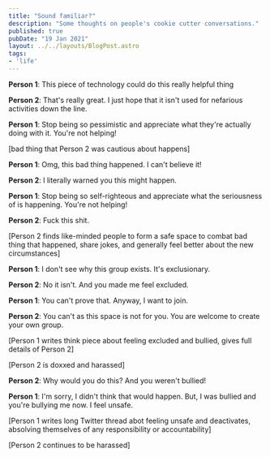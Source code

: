 ```yaml
---
title: "Sound familiar?"
description: "Some thoughts on people's cookie cutter conversations."
published: true
pubDate: "19 Jan 2021"
layout: ../../layouts/BlogPost.astro
tags:
- 'life'
---
```


<p><b>Person 1</b>: This piece of technology could do this really helpful thing</p>
<p><b>Person 2</b>: That's really great. I just hope that it isn't used for nefarious activities down the line.</p>
<p><b>Person 1</b>: Stop being so pessimistic and appreciate what they're actually doing with it. You're not helping!</p>
<p>[bad thing that Person 2 was cautious about happens]</p>
<p><b>Person 1</b>: Omg, this bad thing happened. I can't believe it!</p>
<p><b>Person 2</b>: I literally warned you this might happen.</p>
<p><b>Person 1</b>: Stop being so self-righteous and appreciate what the seriousness of is happening. You're not helping!</p>
<p><b>Person 2</b>: Fuck this shit.</p>
<p>[Person 2 finds like-minded people to form a safe space to combat bad thing that happened, share jokes, and generally feel better about the new circumstances]</p>
<p><b>Person 1</b>: I don't see why this group exists. It's exclusionary.</p>
<p><b>Person 2</b>: No it isn't. And you made me feel excluded.</p>
<p><b>Person 1</b>: You can't prove that. Anyway, I want to join.</p>
<p><b>Person 2</b>: You can't as this space is not for you. You are welcome to create your own group.</p>
<p>[Person 1 writes think piece about feeling excluded and bullied, gives full details of Person 2]</p>
<p>[Person 2 is doxxed and harassed]</p>
<p><b>Person 2</b>: Why would you do this? And you weren't bullied!</p>
<p><b>Person 1</b>: I'm sorry, I didn't think that would happen. But, I was bullied and you're bullying me now. I feel unsafe.</p>
<p>[Person 1 writes long Twitter thread abot feeling unsafe and deactivates, absolving themselves of any responsibility or accountability]</p>
<p>[Person 2 continues to be harassed]</p>
